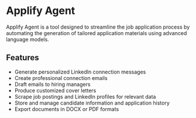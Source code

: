 # Applify Agent

Applify Agent is a tool designed to streamline the job application process by automating the generation of tailored application materials using advanced language models.

## Features

- Generate personalized LinkedIn connection messages
- Create professional connection emails
- Draft emails to hiring managers
- Produce customized cover letters
- Scrape job postings and LinkedIn profiles for relevant data
- Store and manage candidate information and application history
- Export documents in DOCX or PDF formats
